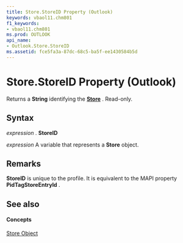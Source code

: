 ```yaml
---
title: Store.StoreID Property (Outlook)
keywords: vbaol11.chm801
f1_keywords:
- vbaol11.chm801
ms.prod: OUTLOOK
api_name:
- Outlook.Store.StoreID
ms.assetid: fce5fa3a-87dc-68c5-ba5f-ee1430584b5d
---
```



# Store.StoreID Property (Outlook)

Returns a  **String** identifying the **[Store](store-object-outlook.md)** . Read-only.


## Syntax

 _expression_ . **StoreID**

 _expression_ A variable that represents a **Store** object.


## Remarks

 **StoreID** is unique to the profile. It is equivalent to the MAPI property **PidTagStoreEntryId** .


## See also


#### Concepts


[Store Object](store-object-outlook.md)

